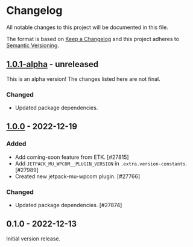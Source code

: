 # Changelog

All notable changes to this project will be documented in this file.

The format is based on [Keep a Changelog](https://keepachangelog.com/en/1.0.0/)
and this project adheres to [Semantic Versioning](https://semver.org/spec/v2.0.0.html).

## [1.0.1-alpha] - unreleased

This is an alpha version! The changes listed here are not final.

### Changed
- Updated package dependencies.

## [1.0.0] - 2022-12-19
### Added
- Add coming-soon feature from ETK. [#27815]
- Add `JETPACK_MU_WPCOM__PLUGIN_VERSION` in `.extra.version-constants`. [#27989]
- Created new jetpack-mu-wpcom plugin. [#27766]

### Changed
- Updated package dependencies. [#27874]

## 0.1.0 - 2022-12-13

Initial version release.

[1.0.1-alpha]: https://github.com/Automattic/jetpack-mu-wpcom/compare/v1.0.0...v1.0.1-alpha
[1.0.0]: https://github.com/Automattic/jetpack-mu-wpcom/compare/v0.1.0...v1.0.0
